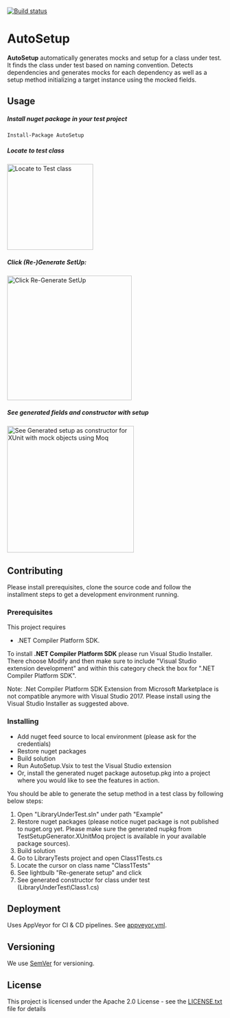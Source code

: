 <br/>

[![Build status](https://ci.appveyor.com/api/projects/status/51wn45ti1i8k4obv/branch/master?svg=true)](https://ci.appveyor.com/project/TubaKaya/autosetup/branch/master)

# AutoSetup

**AutoSetup** automatically generates mocks and setup for a class under test. It finds the class under test based on naming convention. Detects dependencies and generates mocks for each dependency as well as a setup method initializing a target instance using the mocked fields.

## Usage
##### *Install nuget package in your test project*

 `Install-Package AutoSetup`

##### *Locate to test class*<br/>
<div align="left">
<img src="https://user-images.githubusercontent.com/6681935/49150529-7651d900-f30d-11e8-99e2-88012b076682.png" alt="Locate to Test class" height="200" />
</div>

##### *Click (Re-)Generate SetUp:*<br/>
<div align="left">
<img src="https://user-images.githubusercontent.com/6681935/49150214-80270c80-f30c-11e8-85b9-ff0dbc71d749.png" alt="Click Re-Generate SetUp" height="290" />
</div>

##### *See generated fields and constructor with setup*<br/>
<div align="left">
<img src="https://user-images.githubusercontent.com/6681935/49150247-9208af80-f30c-11e8-9656-7e99c5a27b25.png" alt="See Generated setup as constructor for XUnit with mock objects using Moq" height="295" />
</div>

## Contributing

Please install prerequisites, clone the source code and follow the installment steps to get a development environment running.

### Prerequisites

This project requires 
* .NET Compiler Platform SDK. 

To install **.NET Compiler Platform SDK** please run Visual Studio Installer. There choose Modify and then make sure to include "Visual Studio extension development" and within this category check the box for ".NET Compiler Platform SDK".

Note: .Net Compiler Platform SDK Extension from Microsoft Marketplace is not compatible anymore with Visual Studio 2017. Please install using the Visual Studio Installer as suggested above.

### Installing

* Add nuget feed source to local environment (please ask for the credentials)
* Restore nuget packages
* Build solution
* Run AutoSetup.Vsix to test the Visual Studio extension
* Or, install the generated nuget package autosetup.pkg into a project where you would like to see the features in action.

You should be able to generate the setup method in a test class by following below steps:

1. Open "LibraryUnderTest.sln" under path "Example"
2. Restore nuget packages (please notice nuget package is not published to nuget.org yet. Please make sure the generated nupkg from TestSetupGenerator.XUnitMoq project is available in your available package sources).
3. Build solution
4. Go to LibraryTests project and open Class1Tests.cs
5. Locate the cursor on class name "Class1Tests"
6. See lightbulb "Re-generate setup" and click
7. See generated constructor for class under test (LibraryUnderTest\Class1.cs)
<!--
## Running the tests

Explain how to run the automated tests for this system

### Break down into end to end tests

Explain what these tests test and why

```
Give an example
```

### And coding style tests

Explain what these tests test and why

```
Give an example
```
-->

## Deployment

Uses AppVeyor for CI & CD pipelines. See [appveyor.yml](appveyor.yml).

<!--
## Built With

* [Dropwizard](http://www.dropwizard.io/1.0.2/docs/) - The web framework used
* [Maven](https://maven.apache.org/) - Dependency Management
* [ROME](https://rometools.github.io/rome/) - Used to generate RSS Feeds

## Contributing

Please read [CONTRIBUTING.md](https://gist.github.com/PurpleBooth/b24679402957c63ec426) for details on our code of conduct, and the process for submitting pull requests to us.
-->
## Versioning

We use [SemVer](http://semver.org/) for versioning. 

<!--
## Authors

* **Tuba Kaya** - *Initial work* - [autosetup](https://github.com/tukaya/autosetup)

See also the list of [contributors](https://github.com/tukaya/autosetup/contributors) who participated in this project.

-->

## License

This project is licensed under the Apache 2.0 License - see the [LICENSE.txt](LICENSE.txt) file for details

<!--
## Acknowledgments

* Hat tip to anyone whose code was used
* Inspiration
* etc
-->